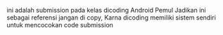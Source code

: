 ini adalah submission pada kelas dicoding Android Pemul 
Jadikan ini sebagai referensi jangan di copy, Karna dicoding memiliki sistem sendiri untuk mencocokan code submission

